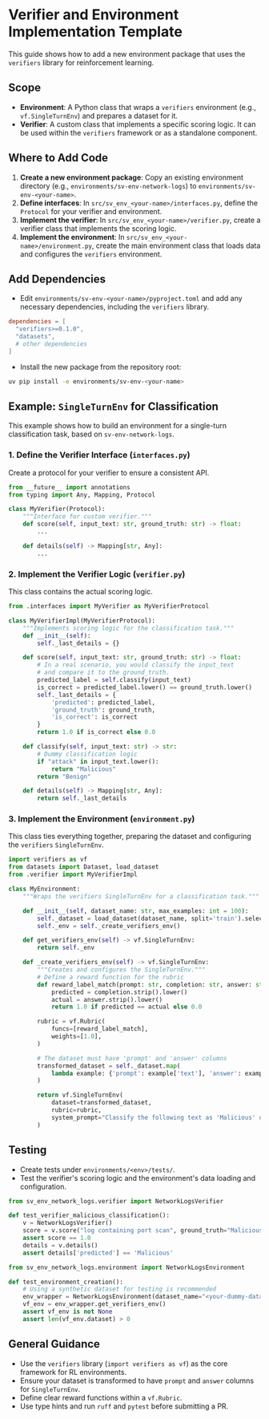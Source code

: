 # Verifier and Environment Implementation Template

This guide shows how to add a new environment package that uses the `verifiers` library for reinforcement learning.

## Scope

- **Environment**: A Python class that wraps a `verifiers` environment (e.g., `vf.SingleTurnEnv`) and prepares a dataset for it.
- **Verifier**: A custom class that implements a specific scoring logic. It can be used within the `verifiers` framework or as a standalone component.

## Where to Add Code

1. **Create a new environment package**: Copy an existing environment directory (e.g., `environments/sv-env-network-logs`) to `environments/sv-env-<your-name>`.
2. **Define interfaces**: In `src/sv_env_<your-name>/interfaces.py`, define the `Protocol` for your verifier and environment.
3. **Implement the verifier**: In `src/sv_env_<your-name>/verifier.py`, create a verifier class that implements the scoring logic.
4. **Implement the environment**: In `src/sv_env_<your-name>/environment.py`, create the main environment class that loads data and configures the `verifiers` environment.

## Add Dependencies

- Edit `environments/sv-env-<your-name>/pyproject.toml` and add any necessary dependencies, including the `verifiers` library.

```toml
dependencies = [
  "verifiers>=0.1.0",
  "datasets",
  # other dependencies
]
```

- Install the new package from the repository root:

```bash
uv pip install -e environments/sv-env-<your-name>
```

## Example: `SingleTurnEnv` for Classification

This example shows how to build an environment for a single-turn classification task, based on `sv-env-network-logs`.

### 1. Define the Verifier Interface (`interfaces.py`)

Create a protocol for your verifier to ensure a consistent API.

```python
from __future__ import annotations
from typing import Any, Mapping, Protocol

class MyVerifier(Protocol):
    """Interface for custom verifier."""
    def score(self, input_text: str, ground_truth: str) -> float:
        ...

    def details(self) -> Mapping[str, Any]:
        ...
```

### 2. Implement the Verifier Logic (`verifier.py`)

This class contains the actual scoring logic.

```python
from .interfaces import MyVerifier as MyVerifierProtocol

class MyVerifierImpl(MyVerifierProtocol):
    """Implements scoring logic for the classification task."""
    def __init__(self):
        self._last_details = {}

    def score(self, input_text: str, ground_truth: str) -> float:
        # In a real scenario, you would classify the input_text
        # and compare it to the ground_truth.
        predicted_label = self.classify(input_text)
        is_correct = predicted_label.lower() == ground_truth.lower()
        self._last_details = {
            'predicted': predicted_label,
            'ground_truth': ground_truth,
            'is_correct': is_correct
        }
        return 1.0 if is_correct else 0.0

    def classify(self, input_text: str) -> str:
        # Dummy classification logic
        if "attack" in input_text.lower():
            return "Malicious"
        return "Benign"

    def details(self) -> Mapping[str, Any]:
        return self._last_details
```

### 3. Implement the Environment (`environment.py`)

This class ties everything together, preparing the dataset and configuring the `verifiers` `SingleTurnEnv`.

```python
import verifiers as vf
from datasets import Dataset, load_dataset
from .verifier import MyVerifierImpl

class MyEnvironment:
    """Wraps the verifiers SingleTurnEnv for a classification task."""

    def __init__(self, dataset_name: str, max_examples: int = 100):
        self._dataset = load_dataset(dataset_name, split='train').select(range(max_examples))
        self._env = self._create_verifiers_env()

    def get_verifiers_env(self) -> vf.SingleTurnEnv:
        return self._env

    def _create_verifiers_env(self) -> vf.SingleTurnEnv:
        """Creates and configures the SingleTurnEnv."""
        # Define a reward function for the rubric
        def reward_label_match(prompt: str, completion: str, answer: str, **kwargs) -> float:
            predicted = completion.strip().lower()
            actual = answer.strip().lower()
            return 1.0 if predicted == actual else 0.0

        rubric = vf.Rubric(
            funcs=[reward_label_match],
            weights=[1.0],
        )

        # The dataset must have 'prompt' and 'answer' columns
        transformed_dataset = self._dataset.map(
            lambda example: {'prompt': example['text'], 'answer': example['label_text']}
        )

        return vf.SingleTurnEnv(
            dataset=transformed_dataset,
            rubric=rubric,
            system_prompt="Classify the following text as 'Malicious' or 'Benign'."
        )
```

## Testing

- Create tests under `environments/<env>/tests/`.
- Test the verifier's scoring logic and the environment's data loading and configuration.

```python
from sv_env_network_logs.verifier import NetworkLogsVerifier

def test_verifier_malicious_classification():
    v = NetworkLogsVerifier()
    score = v.score("log containing port scan", ground_truth="Malicious")
    assert score == 1.0
    details = v.details()
    assert details['predicted'] == 'Malicious'

from sv_env_network_logs.environment import NetworkLogsEnvironment

def test_environment_creation():
    # Using a synthetic dataset for testing is recommended
    env_wrapper = NetworkLogsEnvironment(dataset_name="<your-dummy-dataset>")
    vf_env = env_wrapper.get_verifiers_env()
    assert vf_env is not None
    assert len(vf_env.dataset) > 0
```

## General Guidance

- Use the `verifiers` library (`import verifiers as vf`) as the core framework for RL environments.
- Ensure your dataset is transformed to have `prompt` and `answer` columns for `SingleTurnEnv`.
- Define clear reward functions within a `vf.Rubric`.
- Use type hints and run `ruff` and `pytest` before submitting a PR.

